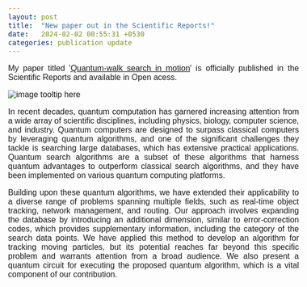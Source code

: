 ```yaml
---
layout: post
title:  "New paper out in the Scientific Reports!"
date:   2024-02-02 00:55:31 +0530
categories: publication update
---
```


<style>
    body {
        font-family: 'Comfortaa', sans-serif;
        font-size: 16px;
        text-align: justify;
    }
    h1 {
        font-family: 'Comfortaa', sans-serif; /* Replace 'Your Desired Font' with the actual font name */
        /* Add any other styles as needed */
        font-size: 10px;
    }
</style>

My paper titled '[Quantum-walk search in motion](https://www.nature.com/articles/s41598-024-51709-0)' is officially published in the Scientific Reports and available in Open acess. 

![image tooltip here](/Manoline-git.github.io/img/graph.jpg)


In recent decades, quantum computation has garnered increasing attention from a wide array of scientific disciplines, including physics, biology, computer science, and industry. Quantum computers are designed to surpass classical computers by leveraging quantum algorithms, and one of the significant challenges they tackle is searching large databases, which has extensive practical applications. Quantum search algorithms are a subset of these algorithms that harness quantum advantages to outperform classical search algorithms, and they have been implemented on various quantum computing platforms. <br>


Building upon these quantum algorithms, we have extended their applicability to a diverse range of problems spanning multiple fields, such as real-time object tracking, network management, and routing. Our approach involves expanding the database by introducing an additional dimension, similar to error-correction codes, which provides supplementary information, including the category of the search data points. We have applied this method to develop an algorithm for tracking moving particles, but its potential reaches far beyond this specific problem and warrants attention from a broad audience. We also present a quantum circuit for executing the proposed quantum algorithm, which is a vital component of our contribution. 